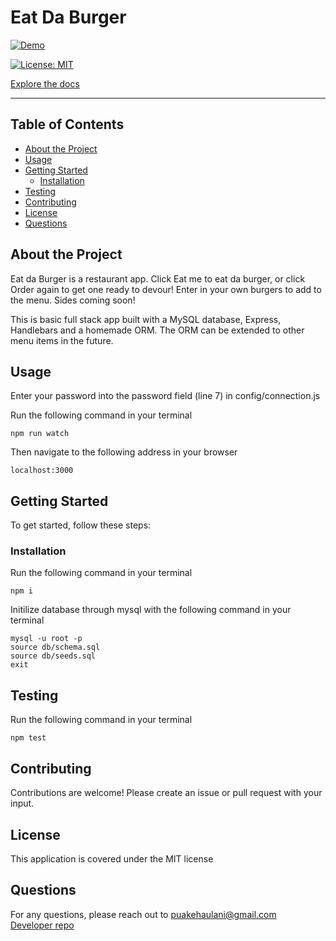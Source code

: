 # Eat Da Burger

[![Demo](https://img.youtube.com/vi/g_Ot8Dm9N70/0.jpg)](http://www.youtube.com/watch?v=g_Ot8Dm9N70)

[![License: MIT](https://img.shields.io/badge/License-MIT-yellow.svg)](https://opensource.org/licenses/MIT)

[Explore the docs](https://github.com/puakehaulani/eat_da_burger)

---

## Table of Contents

- [About the Project](#About-the-Project)
- [Usage](#Usage)
- [Getting Started](#Getting-Started)
  - [Installation](#Installation)
- [Testing](#Testing)
- [Contributing](#Contributing)
- [License](#License)
- [Questions](#Questions)

## About the Project

Eat da Burger is a restaurant app. Click Eat me to eat da burger, or click Order again to get one ready to devour! Enter in your own burgers to add to the menu. Sides coming soon!

This is basic full stack app built with a MySQL database, Express, Handlebars and a homemade ORM. The ORM can be extended to other menu items in the future.

## Usage

Enter your password into the password field (line 7) in config/connection.js

Run the following command in your terminal

    npm run watch

Then navigate to the following address in your browser

    localhost:3000

## Getting Started

To get started, follow these steps:

### Installation

Run the following command in your terminal

    npm i

Initilize database through mysql with the following command in your terminal

    mysql -u root -p
    source db/schema.sql
    source db/seeds.sql
    exit

## Testing

Run the following command in your terminal

    npm test

## Contributing

Contributions are welcome! Please create an issue or pull request with your input.

## License

This application is covered under the MIT license

## Questions

For any questions, please reach out to <puakehaulani@gmail.com>  
[Developer repo](http://github.com/puakehaulani)
